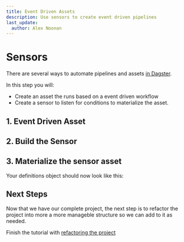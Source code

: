 ```yaml
---
title: Event Driven Assets
description: Use sensors to create event driven pipelines
last_update:
  author: Alex Noonan
---
```


# Sensors 

There are several ways to automate pipelines and assets [in Dagster](guides/automation). 

In this step you will:

- Create an asset the runs based on a event driven workflow
- Create a sensor to listen for conditions to materialize the asset. 

## 1. Event Driven Asset


<CodeExample filePath="guides/tutorials/etl_tutorial/etl_tutorial/definitions.py" language="python" lineStart="274" lineEnd="311"/>


## 2. Build the Sensor

<CodeExample filePath="guides/tutorials/etl_tutorial/etl_tutorial/definitions.py" language="python" lineStart="313" lineEnd="355"/>


## 3. Materialize the sensor asset

Your definitions object should now look like this:

<CodeExample filePath="guides/tutorials/etl_tutorial/etl_tutorial/definitions.py" language="python" lineStart="356" lineEnd="371"/>

## Next Steps

Now that we have our complete project, the next step is to refactor the project into more a more manageble structure so we can add to it as needed. 

Finish the tutorial with [refactoring the project](tutorial/refactoring-the-project)